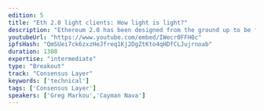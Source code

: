 ```yaml
---
edition: 5
title: "Eth 2.0 light clients: How light is light?"
description: "Ethereum 2.0 has been designed from the ground up to be friendly for \"light clients\" - blockchain clients requiring vastly reduced computational resources that can easily be run in the browser, in embedded devices, and even inside other blockchains! We discuss how light clients work in Eth2.0, why light clients are lighter than full nodes, and get to the bottom of just how \"light\" these clients can be."
youtubeUrl: "https://www.youtube.com/embed/IWecr0FFH0c"
ipfsHash: "QmSUei7ck6zxzHeJfreq1Kj2DgZtKto4qHDfCLJujrnoab"
duration: 1308
expertise: "intermediate"
type: "Breakout"
track: "Consensus Layer"
keywords: ['technical']
tags: ['Consensus Layer']
speakers: ['Greg Markou','Cayman Nava']
---
```

